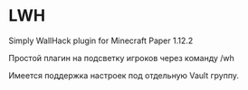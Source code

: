 # LWH
Simply WallHack plugin for Minecraft Paper 1.12.2

Простой плагин на подсветку игроков через команду /wh

Имеется поддержка настроек под отдельную Vault группу.
